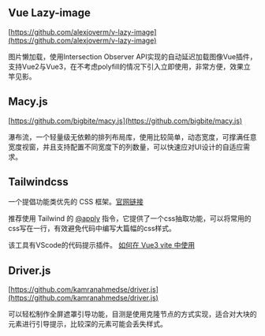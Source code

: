 <!--
 * @Author: ShawnPhang
 * @Date: 2022-04-22 15:06:59
 * @Description: 记录一些实用库
 * @LastEditors: ShawnPhang
 * @LastEditTime: 2022-05-13 14:18:57
 * @site: book.palxp.com
-->

## Vue Lazy-image
[https://github.com/alexjoverm/v-lazy-image](https://github.com/alexjoverm/v-lazy-image)

图片懒加载，使用Intersection Observer API实现的自动延迟加载图像Vue插件，支持Vue2与Vue3，在不考虑polyfill的情况下引入立即使用，非常方便，效果立竿见影。

## Macy.js
[https://github.com/bigbite/macy.js](https://github.com/bigbite/macy.js)

瀑布流，一个轻量级无依赖的排列布局库，使用比较简单，动态宽度，可撑满任意宽度视窗，并且支持配置不同宽度下的列数量，可以快速应对UI设计的自适应需求。


## Tailwindcss
一个提倡功能类优先的 CSS 框架。[官网链接](https://www.tailwindcss.cn/)

推荐使用 Tailwind 的 [@apply](https://www.tailwindcss.cn/docs/extracting-components#apply) 指令，它提供了一个css抽取功能，可以将常用的css写在一行，有效避免代码中编写大篇幅的css样式。

该工具有VScode的代码提示插件。
[如何在 Vue3 vite 中使用](https://tailwindcss.com/docs/guides/vite)

## Driver.js

[https://github.com/kamranahmedse/driver.js](https://github.com/kamranahmedse/driver.js)

可以轻松制作全屏遮罩引导功能，目测是使用克隆节点的方式实现，适合对大块的元素进行引导提示，比较深的元素可能会丢失样式。